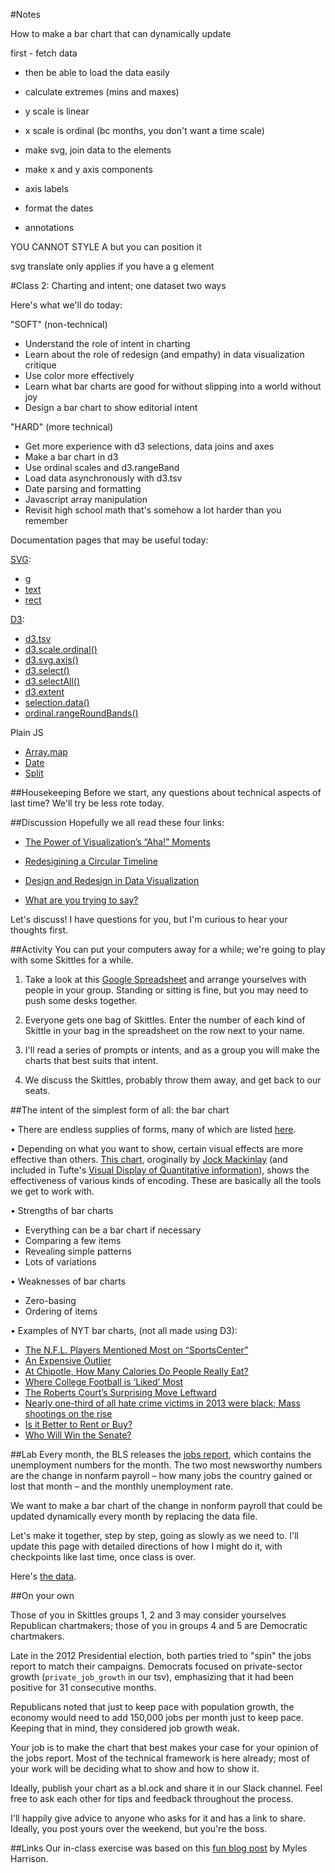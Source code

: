 #Notes

How to make a bar chart that can dynamically update

first - fetch data
- then be able to load the data easily

- calculate extremes (mins and maxes)
- y scale is linear
- x scale is ordinal (bc months, you don't want a time scale)
- make svg, join data to the elements
- make x and y axis components
- axis labels
- format the dates
- annotations

YOU CANNOT STYLE A <g> but you can position it

svg translate only applies if you have a g element


#Class 2: Charting and intent; one dataset two ways

Here's what we'll do today:

"SOFT" (non-technical)
  - Understand the role of intent in charting
  - Learn about the role of redesign (and empathy) in data visualization critique
  - Use color more effectively 
  - Learn what bar charts are good for without slipping into a world without joy
  - Design a bar chart to show editorial intent

"HARD" (more technical)
  - Get more experience with d3 selections, data joins and axes
  - Make a bar chart in d3
  - Use ordinal scales and d3.rangeBand
  - Load data asynchronously with d3.tsv
  - Date parsing and formatting
  - Javascript array manipulation
  - Revisit high school math that's somehow a lot harder than you remember

Documentation pages that may be useful today:

[SVG](https://developer.mozilla.org/en-US/docs/Web/SVG):
  - [g](https://developer.mozilla.org/en-US/docs/Web/SVG/Element/g)
  - [text](https://developer.mozilla.org/en-US/docs/Web/SVG/Element/text)
  - [rect](https://developer.mozilla.org/en-US/docs/Web/SVG/Element/rect)

[D3](https://github.com/mbostock/d3/wiki):
  - [d3.tsv](https://github.com/mbostock/d3/wiki/CSV#tsv)
  - [d3.scale.ordinal()](https://github.com/mbostock/d3/wiki/Ordinal-Scales)
  - [d3.svg.axis()](https://github.com/mbostock/d3/wiki/SVG-Axes)
  - [d3.select()](https://github.com/mbostock/d3/wiki/Selections#d3_select)
  - [d3.selectAll()](https://github.com/mbostock/d3/wiki/Selections#d3_selectAll)
  - [d3.extent](https://github.com/mbostock/d3/wiki/Arrays#d3_extent)
  - [selection.data()](https://github.com/mbostock/d3/wiki/Selections#data)
  - [ordinal.rangeRoundBands()](https://github.com/mbostock/d3/wiki/Ordinal-Scales#ordinal_rangeRoundBands)

Plain JS
  - [Array.map](https://developer.mozilla.org/en-US/docs/Web/JavaScript/Reference/Global_Objects/Array/map)
  - [Date](https://developer.mozilla.org/en-US/docs/Web/JavaScript/Reference/Global_Objects/Date)
  - [Split](https://developer.mozilla.org/en-US/docs/Web/JavaScript/Reference/Global_Objects/String/split)

##Housekeeping
Before we start, any questions about technical aspects of last time? We'll try be less rote today.

##Discussion
Hopefully we all read these four links:

  - [The Power of Visualization’s “Aha!” Moments](https://hbr.org/2013/03/power-of-visualizations-aha-moment/)
  
  - [Redesigining a Circular Timeline](http://www.thefunctionalart.com/2015/02/redesigning-circular-timeline.html)
  - [Design and Redesign in Data Visualization](https://medium.com/@hint_fm/design-and-redesign-4ab77206cf9)
  - [What are you trying to say?](http://lulupinney.co.uk/2012/08/what-are-you-trying-to-say/)


Let's discuss! I have questions for you, but I'm curious to hear your thoughts first.

##Activity
You can put your computers away for a while; we're going to play with some Skittles for a while. 

1. Take a look at this [Google Spreadsheet](https://docs.google.com/spreadsheets/d/1uyNVim2V0YwEDS521EdVM3SmLrSih8pzQtrh9s0EQF0/edit?usp=sharing) and arrange yourselves with people in your group. Standing or sitting is fine, but you may need to push some desks together.

2. Everyone gets one bag of Skittles. Enter the number of each kind of Skittle in your bag in the spreadsheet on the row next to your name. 

3. I'll read a series of prompts or intents, and as a group you will make the charts that best suits that intent.

5. We discuss the Skittles, probably throw them away, and get back to our seats.


<!-- I want to be able to count the number of Skittles of each type for each bag as quickly as possible. 

I want to know which color-bag combinations are biggest and which are smallest.

I want to know which bag has the greatest amount of variance between distribution of flavors.

I just want to be able to count the total number of Skittles as quickly as possible regardless of flavor they are. 

I want to see the overall color makeup of all the bags as parts of a whole.

I want to see a comparison of the the overall makeup of each bag AND their makeups by color. -->


##The intent of the simplest form of all: the bar chart

• There are endless supplies of forms, many of which are listed [here](http://extremepresentation.typepad.com/files/choosing-a-good-chart-09.pdf).

• Depending on what you want to show, certain visual effects are more effective than others. [This chart](http://courses.cs.washington.edu/courses/cse512/14wi/lectures/CSE512-Design.pdf), oroginally by [Jock Mackinlay](https://en.wikipedia.org/wiki/Jock_D._Mackinlay) (and included in Tufte's [Visual Display of Quantitative information](https://books.google.com/books/about/The_Visual_Display_of_Quantitative_Infor.html?id=v2x4nQEACAAJ&hl=en)), shows the effectiveness of various kinds of encoding. These are basically all the tools we get to work with.

• Strengths of bar charts
  * Everything can be a bar chart if necessary
  * Comparing a few items
  * Revealing simple patterns
  * Lots of variations 

• Weaknesses of bar charts
  * Zero-basing
  * Ordering of items

• Examples of NYT bar charts, (not all made using D3):
  * [The N.F.L. Players Mentioned Most on “SportsCenter”](http://www.nytimes.com/interactive/2012/02/04/sports/football/most-mentioned-players-on-espn.html) 
  * [An Expensive Outlier](http://www.nytimes.com/2013/08/27/sports/ncaafootball/to-defend-its-empire-espn-stays-on-offensive.html?pagewanted=all)
  * [At Chipotle, How Many Calories Do People Really Eat?](http://www.nytimes.com/interactive/2015/02/17/upshot/what-do-people-actually-order-at-chipotle.html)
  * [Where College Football is ‘Liked’ Most](http://www.nytimes.com/2014/11/08/upshot/the-places-in-america-where-college-football-means-the-most.html?abt=0002&abg=0)
  * [The Roberts Court’s Surprising Move Leftward](http://www.nytimes.com/interactive/2015/06/23/upshot/the-roberts-courts-surprising-move-leftward.html)
  * [Nearly one-third of all hate crime victims in 2013 were black; Mass shootings on the rise](http://www.nytimes.com/interactive/2015/06/18/us/charleston-church-shooting-maps-and-suspect.html)
  * [Is it Better to Rent or Buy?](http://www.nytimes.com/interactive/2014/upshot/buy-rent-calculator.html)
  * [Who Will Win the Senate?](http://www.nytimes.com/newsgraphics/2014/senate-model/)

##Lab
Every month, the BLS releases the [jobs report](http://www.bls.gov/news.release/empsit.nr0.htm), which contains the unemployment numbers for the month. The two most newsworthy numbers are the change in nonfarm payroll – how many jobs the country gained or lost that month – and the monthly unemployment rate.

We want to make a bar chart of the change in nonform payroll that could be updated dynamically every month by replacing the data file.

Let's make it together, step by step, going as slowly as we need to. I'll update this page with detailed directions of how I might do it, with checkpoints like last time, once class is over.

Here's [the data](jobs.tsv).

<!-- 
1. First, as always, make a new folder and an empty `index.html` file. Include D3 and start up a server.

2. Download [the file](jobs.tsv) and take a look, whether in your browser or in a spreadsheet.

3. Let's think about what we want our chart to look like. Is there any visual emphasis we might want if it will update every month? Take a minute and sketch out a chart that includes just one year of data — say, everything for 2012.

4. Now let's consider our technical needs. Things like:
  * What do our dates look like?
  * What kind of scales will we need?
  * What kind of SVG elements do we need in a bar chart?

5. Let's render an SVG element on our page with a width of 720 and a height of 400, just like last time. I always use this handy [starter bl.ock with margin conventions](http://bl.ocks.org/mbostock/3019563) to get started.

6. We don't have our data yet. Let's load it in using [D3.tsv](https://github.com/mbostock/d3/wiki/CSV#tsv), a very handy way to load data asynchronously in D3. Let's look at the docs, then load the data.

8. We should format our data. Make our numbers numbers.

7. Checkpoint 1 [is here](class2_checkpoint1.html).

9. [Dates](https://github.com/mbostock/d3/wiki/Time-Intervals) are gross. Let's discuss, particularly with regard to our scale. We could take a couple approaches depending on how defensive we want to be. Thoughts?

10. The docs are prepared with the riskier/realistic version of the two scenarios, but there are options.

11. Checkpoint 2, with domains and ranges for both scales, [is here](class2_checkpoint2.html).

12. OK, we're ready to do our data join. Let's just do it with `rect`s to start. Let's add one rectangle per month. This is actually relatively annoying to create, to be honest.

13. After a lot of discussion about high school algebra, [Checkpoint 3](class2_checkpoint3.html) is here.

14. Let's add some easy things, like axes. And style them!

15. Let's do some small touches that make a big difference: visually diferrentiating the zero axis line, the most current month, perhaps labeling it as well, adding a title and so on. -->

##On your own

Those of you in Skittles groups 1, 2 and 3 may consider yourselves Republican chartmakers; those of you in groups 4 and 5 are Democratic chartmakers.

Late in the 2012 Presidential election, both parties tried to "spin" the jobs report to match their campaigns. Democrats focused on private-sector growth (`private_job_growth` in our tsv), emphasizing that it had been positive for 31 consecutive months. 

Republicans noted that just to keep pace with population growth, the economy would need to add 150,000 jobs per month just to keep pace. Keeping that in mind, they considered job growth weak.

Your job is to make the chart that best makes your case for your opinion of the jobs report. Most of the technical framework is here already; most of your work will be deciding what to show and how to show it.

Ideally, publish your chart as a bl.ock and share it in our Slack channel. Feel free to ask each other for tips and feedback throughout the process.

I'll happily give advice to anyone who asks for it and has a link to share. Ideally, you post yours over the weekend, but you're the boss.


##Links
Our in-class exercise was based on this [fun blog post](http://www.everydayanalytics.ca/2015/05/data-visualization-fundamentals-with-skittles.html) by Myles Harrison.